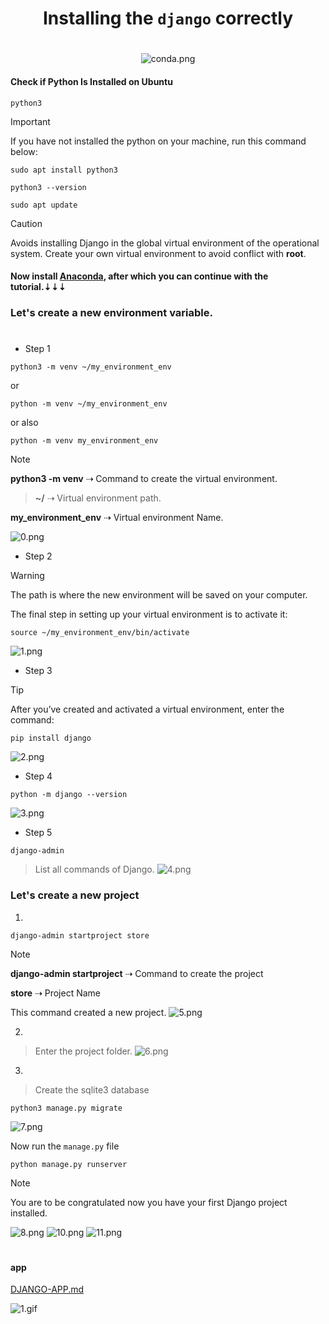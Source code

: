<div style="text-align: center;" markdown="1">

# Installing the `django` correctly
#
![conda.png](../assets/django/anaconda/conda.png)

</div>

#### Check if Python Is Installed on Ubuntu
```shell
python3
```

> [!IMPORTANT]
> If you have not installed the python on your machine, run this command below:

~~~shell
sudo apt install python3
~~~
~~~shell
python3 --version
~~~
```shell
sudo apt update
```

> [!CAUTION]
> Avoids installing Django in the global virtual environment of the operational system. Create your own virtual environment to avoid conflict with __root__.

#### Now install [Anaconda](https://www.anaconda.com/download), after which you can continue with the tutorial.⇣⇣⇣

### Let's create a new environment variable.
#
- Step 1
```shell
python3 -m venv ~/my_environment_env
```
or
```shell
python -m venv ~/my_environment_env
```
or also
```shell
python -m venv my_environment_env
```
> [!NOTE]
> **python3 -m venv** ⇢ Command to create the virtual environment.
> 
> > **~/** ⇢ Virtual environment path.
> 
> **my_environment_env** ⇢ Virtual environment Name.
> 
![0.png](../assets/django/anaconda/0.png)
- Step 2

> [!WARNING]
> The path is where the new environment will be saved on your computer.
> 
>The final step in setting up your virtual environment is to activate it:

```shell
source ~/my_environment_env/bin/activate
```
![1.png](../assets/django/anaconda/1.png)

- Step 3

> [!TIP]
> After you’ve created and activated a virtual environment, enter the command:

```shell
pip install django
```
![2.png](../assets/django/anaconda/2.png)
- Step 4

```shell
python -m django --version
```
![3.png](../assets/django/anaconda/3.png)
- Step 5

```shell
django-admin
```
> List all commands of Django.
> ![4.png](../assets/django/anaconda/4.png)
> 

### Let's create a new project

1)
```shell
django-admin startproject store
```

> [!NOTE]
> **django-admin startproject** ⇢ Command to create the project
> 
> **store** ⇢ Project Name
> 
> This command created a new project.
> ![5.png](../assets/django/anaconda/5.png)
2)
> Enter the project folder.
![6.png](../assets/django/anaconda/6.png)

3)
> Create the sqlite3 database
```shell
python3 manage.py migrate
```
![7.png](../assets/django/anaconda/7.png)

 Now run the `manage.py` file
```shell
python manage.py runserver
```
 > [!NOTE]
 > You are to be congratulated now you have your first Django project installed.
 
![8.png](../assets/django/anaconda/9.png)
![10.png](../assets/django/anaconda/10.png)
![11.png](../assets/django/anaconda/11.png)
#
#### app
[DJANGO-APP.md](DJANGO-APP.md)

![1.gif](../assets/gifts/1.gif)
